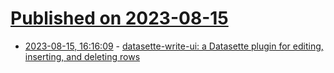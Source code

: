 # [Published on 2023-08-15](index.md)

* [2023-08-15, 16:16:09](https://lobste.rs/s/stcmun/datasette_write_ui_datasette_plugin_for) - [datasette-write-ui: a Datasette plugin for editing, inserting, and deleting rows](https://www.datasette.cloud/blog/2023/datasette-write-ui/)
